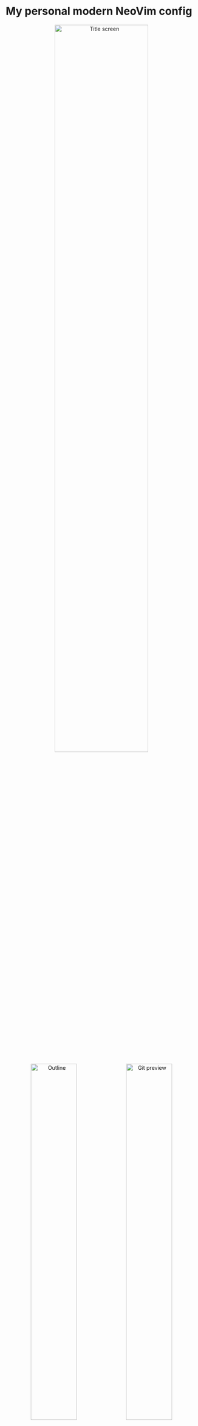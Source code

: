 # My personal modern NeoVim config

<p align="center">
<img src="https://i.imgur.com/f92Lc7Q.png" alt="Title screen" width="70%"/><br>
<img src="https://i.imgur.com/pk77c1k.png" alt="Outline" width="49%"/>
<img src="https://i.imgur.com/PjiHskD.png" alt="Git preview" width="49%"/><br>
<img src="https://i.imgur.com/pUMg9di.png" alt="Git difference" width="49%"/>
<img src="https://i.imgur.com/i9hcMbc.png" alt="Autocomplete" width="49%"/><br>
</p>

## Setup
0. Use the latest version of NVIM
1. This setup uses packer.nvim for the package manager, so first install packer.nvim by following the [official instructions](https://github.com/wbthomason/packer.nvim#quickstart)
2. Clone this repo into `~/.config/nvim`:
```
git clone https://github.com/leslie255/nvim-config.git ~/.config/nvim
```
3. When you first enter `nvim`, you will see a bunch of mess because the plugins aren't installed yet, so run `:PackerInstall` to install the plugins

> Note that there is a chance that the download would timeout and `packer.nvim` would report install failed, in this case run `:PackerInstall` again
4. This setup uses the modern LSP system for language support, things like auto-complete, symbols tree, etc..., **which requires a LSP server outside the editor**. Fortunately [nvim-lspconfig](https://github.com/neovim/nvim-lspconfig) manages to configure most of the LSP server options for us, all we need to do is to install the LSP servers themselves:

In `lua/configs/autocomplete.lua`, line `108`, edit the list of LSP servers, a complete list of supported LSP servers is listed [here](https://github.com/neovim/nvim-lspconfig/blob/master/doc/server_configurations.md). After that install the corresponding servers on your OS, auto-complete should pop up for supported languages now :)
5. Final step, smart highlighting using treesitter!

The default vim regex-based highlighting is pretty lame, for NVIM, [treesitter](https://github.com/nvim-treesitter/nvim-treesitter) offered an advanced code highlighting that can make your code much cleaner

You can use the `:TSInstall <lang>` command to install a parser for a language

Alternatively, in `lua/configs/treesitter.lua`, line `6`, you can have a list of parsers that will be updated every time you use the `:TSUpdate` or `:TSUpdateSync` command (the latter is for synchronized updating), or you can just install all maintained parsers by uncommenting line `5` and commenting line `6`

## Usage
> TODO: for now read `lua/core/keymaps.lua` for the keymaps

Note that the config uses `;` as the leader key by default, you can change it in `lua/core/keymaps.lua`, line `1`

Most keymaps in this setup are what I call declarative keymaps, for example, everything related to terminal emulator starts with `;t`, so `;tt` means "terminal toggle", and `;tn` means "terminal new"

## FAQ
> Why does the theme not match the screenshots?

I switch between a few themes sometimes during my usage just to fresh things up a bit, the screenshots are quite old and might not reflect the latest theme, you can change the theme at `lua/core/theme.lua`. You can also switch between light and dark mode using the keymap `<leader>vd` (dark) and `<leader>vl` (light).

> Why are there a bunch of question marks?

They are supposed to be the fancy file and arrow icons, to use these icons you need Nerd Fonts, a special kind of font that supports these icons.

> Why does it have a bunch of error messages?

First check if you have followed the setup instructions.

If you have, it's probably because the config is for older versions of NeoVim or the plugins and I haven't updated it yet. Check the latest update date, if it's over a few months then it's likely that, if you know what exactly is broken with the update please open an issue.

## Contributing
### Having troubles

If you have issues while installing or using my this setup, report an issue, if the problem occurred during setup, first make sure you have followed through the setup guide.
don't just DM me on social media because others may run into the same problem and they can use the existing issues as a reference

Discussions could be in either English or Chinese, although English is preferred

### Adding more things

For now, you don't, this is *my personal config*. However if there's any problem with the documentation above feel free to correct or add more details by a PR.
